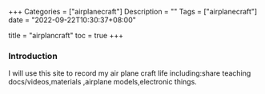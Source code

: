 +++
Categories = ["airplanecraft"]
Description = ""
Tags = ["airplanecraft"]
date = "2022-09-22T10:30:37+08:00"

title = "airplancraft"
toc = true
+++

### Introduction

I will use this site to record my air plane craft life including:share teaching docs/videos,materials ,airplane models,electronic things.